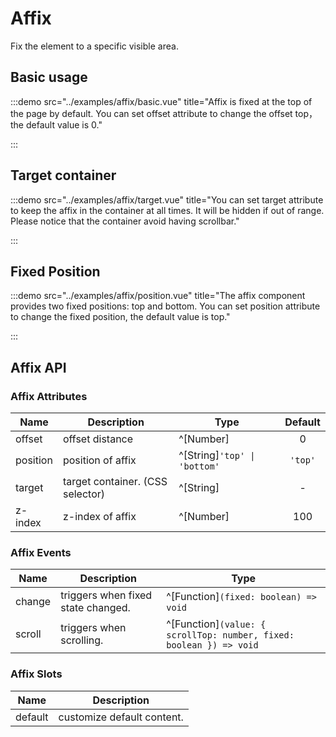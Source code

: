 # Affix

Fix the element to a specific visible area.

## Basic usage

:::demo src="../examples/affix/basic.vue" title="Affix is fixed at the top of the page by default. You can set offset attribute to change the offset top，the default value is 0."

:::

## Target container

:::demo src="../examples/affix/target.vue" title="You can set target attribute to keep the affix in the container at all times. It will be hidden if out of range. Please notice that the container avoid having scrollbar."

:::

## Fixed Position

:::demo src="../examples/affix/position.vue" title="The affix component provides two fixed positions: top and bottom. You can set position attribute to change the fixed position, the default value is top."

:::

## Affix API

### Affix Attributes

| Name | Description | Type | Default |
| ------ | ---- | ---- | :----: |
| offset | offset distance | ^[Number] | 0 |
| position | position of affix | ^[String]`'top' \| 'bottom'` | `'top'` | top |
| target | target container. (CSS selector) | ^[String] | - |
| z-index | z-index of affix | ^[Number] | 100 |

### Affix Events

| Name | Description | Type |
| ------ | ---- | ---- |
| change | triggers when fixed state changed. | ^[Function]`(fixed: boolean) => void` |
| scroll | triggers when scrolling. | ^[Function]`(value: { scrollTop: number, fixed: boolean }) => void` |

### Affix Slots

| Name | Description |
| ------ | ---- |
| default | customize default content. |
